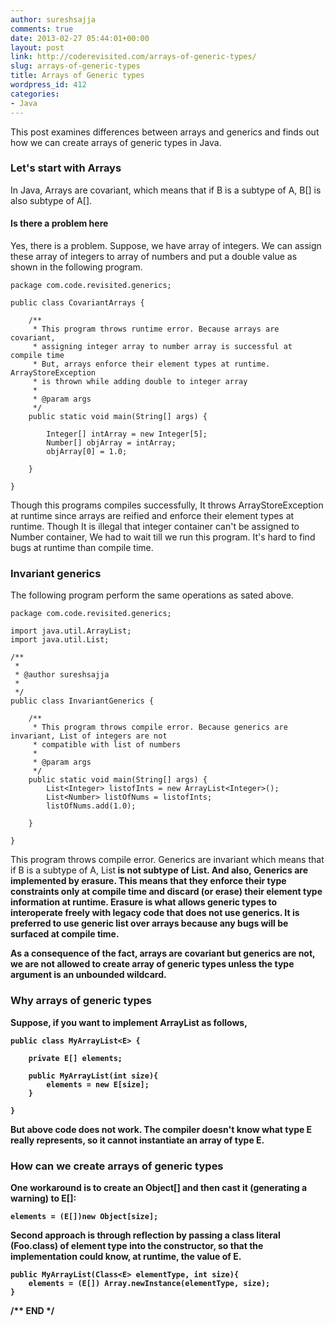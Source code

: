 ```yaml
---
author: sureshsajja
comments: true
date: 2013-02-27 05:44:01+00:00
layout: post
link: http://coderevisited.com/arrays-of-generic-types/
slug: arrays-of-generic-types
title: Arrays of Generic types
wordpress_id: 412
categories:
- Java
---
```


This post examines differences between arrays and generics and finds out how we can create arrays of generic types in Java.


### Let's start with Arrays


In Java, Arrays are covariant, which means that if B is a subtype of A, B[] is also subtype of A[].


#### Is there a problem here


Yes, there is a problem. Suppose, we have array of integers. We can assign these array of integers to array of numbers and put a double value as shown in the following program.

    
    package com.code.revisited.generics;
    
    public class CovariantArrays {
    
    	/**
    	 * This program throws runtime error. Because arrays are covariant,
    	 * assigning integer array to number array is successful at compile time
    	 * But, arrays enforce their element types at runtime. ArrayStoreException
    	 * is thrown while adding double to integer array
    	 * 
    	 * @param args
    	 */
    	public static void main(String[] args) {
    
    		Integer[] intArray = new Integer[5];
    		Number[] objArray = intArray;
    		objArray[0] = 1.0;
    
    	}
    
    }


Though this programs compiles successfully, It throws ArrayStoreException at runtime since arrays are reified and enforce their element types at runtime.
Though It is illegal that integer container can't be assigned to Number container, We had to wait till we run this program. It's hard to find bugs at runtime than compile time.


### Invariant generics


The following program perform the same operations as sated above.

    
    package com.code.revisited.generics;
    
    import java.util.ArrayList;
    import java.util.List;
    
    /**
     * 
     * @author sureshsajja
     * 
     */
    public class InvariantGenerics {
    
    	/**
    	 * This program throws compile error. Because generics are invariant, List of integers are not
    	 * compatible with list of numbers
    	 * 
    	 * @param args
    	 */
    	public static void main(String[] args) {
    		List<Integer> listofInts = new ArrayList<Integer>();
    		List<Number> listOfNums = listofInts;
    		listOfNums.add(1.0);
    
    	}
    
    }


This program throws compile error. Generics are invariant which means that if B is a subtype of A, List<B> is not subtype of List<A>. And also, Generics are implemented by erasure. This means that they enforce their type constraints only at compile time and discard (or erase) their element type information at runtime. Erasure is what allows generic types to interoperate freely with legacy code that does not use generics.
It is preferred to use generic list over arrays because any bugs will be surfaced at compile time.

As a consequence of the fact, arrays are covariant but generics are not, we are not allowed to create array of generic types unless the type argument is an unbounded wildcard.


### Why arrays of generic types


Suppose, if you want to implement ArrayList<E> as follows, 
 

    
    public class MyArrayList<E> {
    
    	private E[] elements;
    	
    	public MyArrayList(int size){
    		elements = new E[size];
    	}
    
    }



But above code does not work. The compiler doesn't know what type E really represents, so it cannot instantiate an array of type E.



### How can we create arrays of generic types 



One workaround is to create an Object[] and then cast it (generating a warning) to E[]:


    
    
    
    elements = (E[])new Object[size]; 



Second approach is through reflection by passing a class literal (Foo.class) of element type into the constructor, so that the implementation could know, at runtime, the value of E.
 

    
    public MyArrayList(Class<E> elementType, int size){
    	elements = (E[]) Array.newInstance(elementType, size);
    }



/**
END
*/
